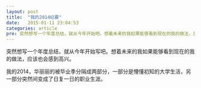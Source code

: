```yaml
---
layout: post
title:  "我的2014纪要"
date:   2015-01-11 23:04:53
categories: article
pre: 突然想写一个年度总结，就从今年开始吧。想着未来的我如果能够看到现在的我的做法，应该也会感到高兴。我的2014，华丽丽的被毕业季分隔成两部分，一部分是懵懂初知的大学生活，另一部分突然间变成了日复一日的职业生涯。
---
```


突然想写一个年度总结，就从今年开始写吧。想着未来的我如果能够看到现在的我的做法，应该也会感到高兴。

我的2014，华丽丽的被毕业季分隔成两部分，一部分是懵懂初知的大学生活，另一部分突然间变成了日复一日的职业生涯。